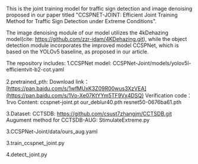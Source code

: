 This is the joint training model for traffic sign detection and image denoising proposed in our paper titled 
"CCSPNET-JOINT: Efficient Joint Training Method for Traffic Sign Detection under Extreme Conditions".


The image denoising module of our model utilizes the 4kDehazing model(cite: https://github.com/zzr-idam/4KDehazing.git), 
while the object detection module incorporates the improved model CCSPNet, 
which is based on the YOLOv5 baseline, as proposed in our article.

The repository includes:
1.CCSPNet model:
    CCSPNet-Joint/models/yolov5l-efficientvit-b2-cot.yaml

2.pretrained_pth:
    Download link：[https://pan.baidu.com/s/1wfMUxK3Z09R00wus3XzVEA](https://pan.baidu.com/s/1Vo-Xe07KtYYm5TF9Vx4DSQ) 
    Verification code：1rvo 
    Content:
    ccspnet-joint.pt
    our_deblur40.pth
    resnet50-0676ba61.pth

3.Dataset:
    CCTSDB: https://github.com/csust7zhangjm/CCTSDB.git
    Augument method for CCTSDB-AUG:  StimulateExtreme.py

3.CCSPNet-Joint/data/ours_aug.yaml

3.train_ccspnet_joint.py

4.detect_joint.py


